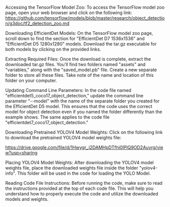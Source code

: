 
Accessing the TensorFlow Model Zoo:
To access the TensorFlow model zoo page, open your web browser and click on the following link: 
https://github.com/tensorflow/models/blob/master/research/object_detection/g3doc/tf2_detection_zoo.md

Downloading EfficientDet Models:
On the TensorFlow model zoo page, scroll down to find the section for "EfficientDet D7 1536x1536" and "EfficientDet D5 1280x1280" models. Download the tar.gz executable for both models by clicking on the provided links.

Extracting Required Files:
Once the download is complete, extract the downloaded tar.gz files. You'll find two folders named "assets" and "variables," along with the "saved_model.pb" file. Create a new separate folder to store all these files. Take note of the name and location of this folder on your computer.

Updating Command Line Parameters:
In the code file named "efficientdet5_coco17_object_detection," update the command line parameter "--model" with the name of the separate folder you created for the EfficientDet D5 model. This ensures that the code uses the correct model for object detection even if you named the folder differently than the example shows. The same applies to the code file "efficientdet7_coco17_object_detection."

Downloading Pretrained YOLOV4 Model Weights:
Click on the following link to download the pretrained YOLOV4 model weights file:

https://drive.google.com/file/d/1Hwygr_j2DAMHpDTfhi0lPlQ9OD2Auyrg/view?usp=sharing

Placing YOLOV4 Model Weights:
After downloading the YOLOV4 model weights file, place the downloaded weights file inside the folder "yolov4-info". This folder will be used in the code for loading the YOLO Model.

Reading Code File Instructions:
Before running the code, make sure to read the instructions provided at the top of each code file. This will help you understand how to properly execute the code and utilize the downloaded models and weights.
